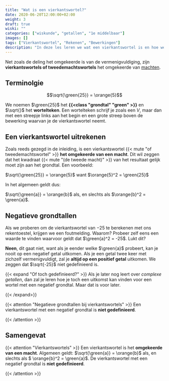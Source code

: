 ```yaml
---
title: "Wat is een vierkantswortel?"
date: 2020-06-20T12:00:00+02:00
weight: 3
draft: true
wiski: ""
categories: ["wiskunde", "getallen", "1e middelbaar"]
images: []
tags: ["Vierkantswortel", "Rekenen", "Bewerkingen"]
description: "In deze les leren we wat een vierkantswortel is en hoe we deze kunnen berekenen."
---
```

Net zoals de deling het omgekeerde is van de vermenigvuldiging, zijn **vierkantswortels of tweedemachtswortels** het omgekeerde van [machten](../machten). 
## Terminolgie
$$\sqrt{\green{25}} = \orange{5}$$

We noemen $\green{25}$ het **{{<class "grondtal" "green" >}}** en $\sqrt{\}$ het **wortelteken**. Een wortelteken
schrijf je zoals een *V*, maar dan met een streepje links aan het begin en een grote streep boven de bewerking waarvan
je de vierkantswortel neemt.

## Een vierkantswortel uitrekenen
Zoals reeds gezegd in de inleiding, is een vierkantswortel {{< mute "of tweedemachtswortel" >}} **het omgekeerde van een macht**.
Dit wil zeggen dat het kwadraat {{< mute "(de tweede macht)" >}} van het resultaat gelijk moet zijn aan het grondtal. Een voorbeeld:

$\sqrt{\green{25}} = \orange{5}$ want $\orange{5}^2 =  \green{25}$

In het algemeen geldt dus:

$\sqrt{\green{a}} = \orange{b}$ als, en slechts als $\orange{b}^2 =  \green{a}$.

## Negatieve grondtallen
Als we proberen om de vierkantswortel van $-25$ te berekenen met ons rekentoestel, krijgen we een foutmelding. Waarom?
Probeer zelf eens een waarde te vinden waarvoor geldt dat $\green{a}^2 = -25$. Lukt dit?

**Neen**, dit gaat niet, want als je eender welke $\green{a}$ probeert, kan je nooit op een negatief getal uitkomen. Als je
een getal twee keer met zichzelf vermenigvuldigt, zal je **altijd op een positief getal** uitkomen. We zeggen dat $\sqrt{-25}$ niet
gedefinieerd is.

{{< expand "Of toch gedefinieerd?" >}}
Als je later nog leert over *complexe getallen*, dan zal je leren hoe je toch een uitkomst kan vinden voor een wortel
met een negatief grondtal. Maar dat is voor later.

{{< /expand>}}

{{< attention "Negatieve grondtallen bij vierkantswortels" >}}
Een vierkantswortel met een negatief grondtal is **niet gedefinieerd**.

{{< /attention >}}

## Samengevat
{{< attention "Vierkantswortels" >}}
Een vierkantswortel is het **omgekeerde van een macht**. Algemeen geldt:
$\sqrt{\green{a}} = \orange{b}$ als, en slechts als $ \orange{b}^2 = \green{a}$. De vierkantswortel
met een negatief grondtal is **niet gedefinieerd**.

{{< /attention >}}
